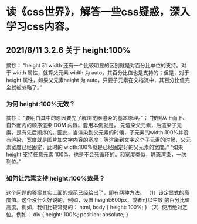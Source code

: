 # 读《css世界》，解答一些css疑惑，深入学习css内容。


## 2021/8/11 3.2.6 关于 height:100%
摘抄：
“height 和 width 还有一个比较明显的区别就是对百分比单位的支持。对于 width 属性，就算父元素 width 为 auto，其百分比值也是支持的；但是，对于 height 属性，如果父元素height 为 auto，只要子元素在文档流中，其百分比值完全就被忽略了。”

### 为何 height:100%无效？
摘抄：
“要明白其中的原因要先了解浏览器渲染的基本原理。”；
“按照从上而下、自外而内的顺序渲染 DOM 内容。套用本例就是，
先渲染父元素，后渲染子元素，是有先后顺序的。因此，当渲染到父元素的时候，子元素的width:100%并没有渲染，宽度就是图片加文字内容的宽度；等渲染到文字这个子元素的时候，父元素宽度已经固定，此时的 width:100%就是已经固定好的父元素的宽度。”
“如果 height 支持任意元素 100%，也是不会死循环的。和宽度类似，静态渲染，一次到位。”

### 如何让元素支持 height:100%效果？
这个问题的答案其实上面的规范已经给出了，即有两种方法。
（1）设定显式的高度值。这个没什么好说的，例如，设置 height:600px，或者可以生效
的百分比值高度。例如，我们比较常见的：
html, body { 
 height: 100%; 
} 
（2）使用绝对定位。例如：
div { 
 height: 100%; 
 position: absolute; 
}